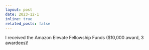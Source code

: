 ```yaml
---
layout: post
date: 2023-12-1
inline: true
related_posts: false
---
```

I received the Amazon Elevate Fellowship Funds ($10,000 award, 3 awardees)!
